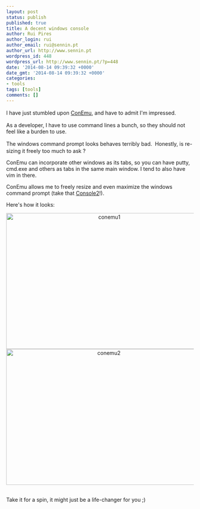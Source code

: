 ```yaml
---
layout: post
status: publish
published: true
title: A decent windows console
author: Rui Pires
author_login: rui
author_email: rui@sennin.pt
author_url: http://www.sennin.pt
wordpress_id: 448
wordpress_url: http://www.sennin.pt/?p=448
date: '2014-08-14 09:39:32 +0000'
date_gmt: '2014-08-14 09:39:32 +0000'
categories:
- tools
tags: [tools]
comments: []
---
```

<p><span style="line-height: 1.5em;">I have just stumbled upon </span><a style="line-height: 1.5em;" href="https://code.google.com/p/conemu-maximus5/">ConEmu</a><span style="line-height: 1.5em;">, and have to admit I'm impressed.</span></p>
<p>As a developer, I have to use command lines a bunch, so they should not feel like a burden to use.</p>
<p><span style="line-height: 1.5em;">The windows command prompt looks behaves terribly bad. &nbsp;Honestly, i</span>s re-sizing it freely too much to ask ?</p>
<p>ConEmu can incorporate other windows as its tabs, so you can have putty, cmd.exe and others as tabs in the same main window. I tend to also have vim in there.</p>
<p>ConEmu allows me to freely resize and even maximize the windows command prompt (take that&nbsp;<a href="http://sourceforge.net/projects/console/">Console2</a>!).</p>
<p>Here's how it looks:</p>
<p style="text-align: center;"><img class=" wp-image-449 aligncenter" alt="conemu1" src="{{ site.baseurl }}/assets/2014/conemu1.png" width="538" height="364" /><img class=" wp-image-450 aligncenter" alt="conemu2" src="{{ site.baseurl }}/assets/2014/conemu2.png" width="536" height="364" /></p><br />
Take it for a spin, it might just be a life-changer for you ;)
